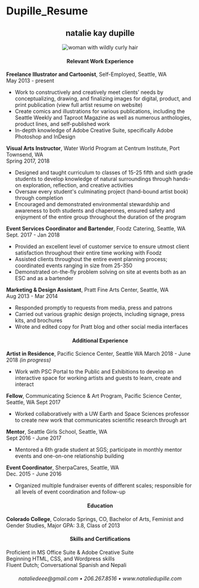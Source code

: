 # Dupille_Resume

<h2 align="center"> natalie kay dupille </h1>
<p align="center">
  <img align="center" src= "https://78.media.tumblr.com/ca552fe3f96e796fd150c766532961ad/tumblr_p5hzlx19lU1tjh0v8o1_540.png" alt="woman with wildly curly hair"/></p>

<h4 align="center"> Relevant Work Experience</h4>

**Freelance Illustrator and Cartoonist**, Self-Employed, Seattle, WA  
May 2013 - present

* Work to constructively and creatively meet clients’ needs by conceptualizing, drawing, and finalizing images for  digital, product, and print publication (view full artist resume on website)
* Create comics and illustrations for various publications, including the Seattle Weekly and Taproot Magazine as well as numerous anthologies, product lines, and self-published work
* In-depth knowledge of Adobe Creative Suite, specifically Adobe Photoshop and InDesign

**Visual Arts Instructor**, Water World Program at Centrum Institute, Port Townsend, WA  
Spring 2017, 2018

* Designed and taught curriculum to classes of 15-25 fifth and sixth grade students to develop knowledge of natural surroundings through hands-on exploration, reflection, and creative activities
* Oversaw every student's culminating project (hand-bound artist book) through completion 
* Encouraged and demonstrated environmental stewardship and awareness to both students and chaperones, ensured safety and enjoyment of the entire group throughout the duration of the program

**Event Services Coordinator and Bartender**, Foodz Catering, Seattle, WA  
Sept. 2017 - Jan 2018

* Provided an excellent level of customer service to ensure utmost client satisfaction throughout their entire time working with Foodz
* Assisted clients throughout the entire event planning process; coordinated events ranging in size from 25-350
* Demonstrated on-the-fly problem solving on site at events both as an ESC and as a bartender

**Marketing & Design Assistant**, Pratt Fine Arts Center, Seattle, WA  
Aug 2013 - Mar 2014

* Responded promptly to requests from media, press and patrons
* Carried out various graphic design projects, including signage, press kits, and brochures
* Wrote and edited copy for Pratt blog and other social media interfaces


<h4 align="center"> Additional Experience</h4>

**Artist in Residence**, Pacific Science Center, Seattle WA
March 2018 - June 2018 _(in progress)_
* Work with PSC Portal to the Public and Exhibitions to develop an interactive space for working artists and guests to learn, create and interact

**Fellow**, Communicating Science & Art Program, Pacific Science Center, Seattle, WA 
Sept 2017  

* Worked collaboratively with a UW Earth and Space Sciences professor to create new work that communicates scientific research through art

**Mentor**, Seattle Girls School, Seattle, WA  
Sept 2016 - June 2017 

* Mentored a 6th grade student at SGS; participate in monthly mentor events and one-on-one relationship building

**Event Coordinator**, SherpaCares, Seattle, WA  
Dec. 2015 - June 2016

* Organized multiple fundraiser events of different scales; responsible for all levels of event coordination and follow-up


<h4 align="center">Education</h4>

**Colorado College**, Colorado Springs, CO, Bachelor of Arts, Feminist and Gender Studies, Major GPA: 3.8, Class of 2013

<h4 align="center">Skills and Certifications</h4>

Proficient in MS Office Suite & Adobe Creative Suite  
Beginning HTML, CSS, and Wordpress skills  
Fluent Dutch; Conversational Spanish and Nepali

<h6 align="center"> nataliedeee@gmail.com • 206.267.8516 • www.nataliedupille.com </h6>
